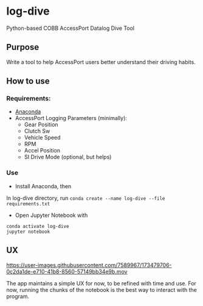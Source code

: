 # log-dive
Python-based COBB AccessPort Datalog Dive Tool

## Purpose
Write a tool to help AccessPort users better understand their driving habits.

## How to use
### Requirements:
- [Anaconda](https://anaconda.org/anaconda/python)
- AccessPort Logging Parameters (minimally):
  - Gear Position
  - Clutch Sw
  - Vehicle Speed
  - RPM
  - Accel Position
  - SI Drive Mode (optional, but helps)
  
### Use
- Install Anaconda, then

In log-dive directory, run
`conda create --name log-dive --file requirements.txt`

- Open Jupyter Notebook with
```
conda activate log-dive
jupyter notebook
```
 
 ## UX
 

https://user-images.githubusercontent.com/7589967/173479706-0c2da1de-e710-41b8-8560-57149bb34e9b.mov

 
 The app maintains a simple UX for now, to be refined with time and use.
 For now, running the chunks of the notebook is the best way to interact with the program.

 
 
 
